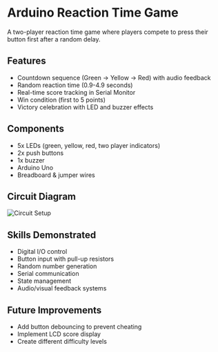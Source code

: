 # Arduino Reaction Time Game

A two-player reaction time game where players compete to press their button first after a random delay.

## Features
- Countdown sequence (Green → Yellow → Red) with audio feedback
- Random reaction time (0.9-4.9 seconds) 
- Real-time score tracking in Serial Monitor
- Win condition (first to 5 points)
- Victory celebration with LED and buzzer effects

## Components
- 5x LEDs (green, yellow, red, two player indicators)
- 2x push buttons
- 1x buzzer
- Arduino Uno
- Breadboard & jumper wires

## Circuit Diagram
![Circuit Setup](20251022_215706.jpg)

## Skills Demonstrated
- Digital I/O control
- Button input with pull-up resistors
- Random number generation
- Serial communication
- State management
- Audio/visual feedback systems

## Future Improvements
- Add button debouncing to prevent cheating
- Implement LCD score display
- Create different difficulty levels
